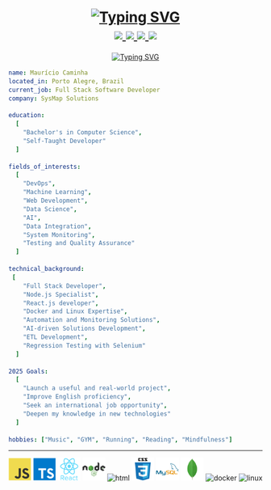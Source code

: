 <h1 align="center">
   <a href="https://git.io/typing-svg"><img src="https://readme-typing-svg.demolab.com?font=Fira+Code&size=40&pause=1000&width=435&height=100&lines=Hello%2C+There!+%F0%9F%91%8B;This+is+Maur%C3%ADcio...;Nice+to+meet+you" alt="Typing SVG" />
   </a>
  <div>
      <a href="https://instagram.com/mauriciocaminha" target="_blank"><img src="https://img.shields.io/badge/Instagram-E4405F?style=for-the-badge&logo=instagram&logoColor=white" /> </a>
      <a href="mailto:mauricio.caminha@hotmail.com" target="_blank"><img src="https://img.shields.io/badge/Gmail-D14836?style=for-the-badge&logo=gmail&logoColor=white" /> </a>
      <a href="https://www.linkedin.com/in/mauriciocaminha/" target="_blank"><img src="https://img.shields.io/badge/LinkedIn-0077B5?style=for-the-badge&logo=linkedin&logoColor=white" /> </a>
      <a href="https://open.spotify.com/user/maur%C3%ADcio98" target="_blank"><img src="https://img.shields.io/badge/Spotify-1ED760?&style=for-the-badge&logo=spotify&logoColor=white" /> </a>
  </div>
</h1>

<div>
  
<p align="center">  
  <a href="https://git.io/typing-svg">
    <img src="https://readme-typing-svg.demolab.com?font=Fira+Code&size=30&pause=1000&repeat=false&width=435&lines=A+Little+Bit+About+Me+%F0%9F%91%A8%F0%9F%8F%BB%E2%80%8D%F0%9F%92%BB" alt="Typing SVG" />
  </a>
</p>

```yaml
name: Maurício Caminha
located_in: Porto Alegre, Brazil
current_job: Full Stack Software Developer
company: SysMap Solutions

education:
  [
    "Bachelor's in Computer Science",
    "Self-Taught Developer"
  ]

fields_of_interests:
  [
    "DevOps",
    "Machine Learning",
    "Web Development",
    "Data Science",
    "AI",
    "Data Integration",
    "System Monitoring",
    "Testing and Quality Assurance"
  ]

technical_background:
 [
    "Full Stack Developer",
    "Node.js Specialist",
    "React.js developer",
    "Docker and Linux Expertise",
    "Automation and Monitoring Solutions",
    "AI-driven Solutions Development",
    "ETL Development",
    "Regression Testing with Selenium"
  ]
  
2025 Goals:
  [
    "Launch a useful and real-world project",
    "Improve English proficiency",
    "Seek an international job opportunity",
    "Deepen my knowledge in new technologies"
  ]

hobbies: ["Music", "GYM", "Running", "Reading", "Mindfulness"]
```
</div>

---  
  
<p align="center">
<img src="https://raw.githubusercontent.com/devicons/devicon/master/icons/javascript/javascript-original.svg" alt="javascript" width="45" height="45" />
<img src="https://raw.githubusercontent.com/devicons/devicon/master/icons/typescript/typescript-original.svg" alt="javascript" width="45" height="45" />
<img src="https://raw.githubusercontent.com/devicons/devicon/master/icons/react/react-original-wordmark.svg" alt="react" width="45" height="45" />
<img src="https://raw.githubusercontent.com/devicons/devicon/master/icons/nodejs/nodejs-original-wordmark.svg" alt="nodejs" width="45" height="45" />
<img src="https://cdn.jsdelivr.net/gh/devicons/devicon/icons/html5/html5-original.svg" alt="html" width="45" height="45"/>
<img src="https://raw.githubusercontent.com/devicons/devicon/master/icons/css3/css3-original-wordmark.svg" alt="css3" width="45" height="45" />
<img src="https://raw.githubusercontent.com/devicons/devicon/master/icons/mysql/mysql-original-wordmark.svg" alt="mysql" width="45" height="45" />
<img src="https://raw.githubusercontent.com/devicons/devicon/master/icons/mongodb/mongodb-original.svg" alt="mongodb" width="45" height="45" />
<img src="https://cdn.jsdelivr.net/gh/devicons/devicon/icons/docker/docker-original.svg" alt="docker" width="45" height="45"/>
<img src="https://cdn.jsdelivr.net/gh/devicons/devicon/icons/linux/linux-original.svg" alt="linux" width="45" height="45"/>       
</p>
